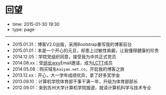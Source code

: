 # 回望

- time: 2015-01-30 19:30
- type: page

---

- 2015.01.31：博客V2.0出版，采用Bootstrap重写我的博客前台
- 2015.01.01：本是一个开心的元旦，却患上过敏性紫癜，让我懂得健康的珍贵
- 2014.12.05：学院党组织同意，接受我为中共正式党员
- 2014.08.xx：受[组长wxy](https://github.com/wxy)Email邀请，成为[LCTT](https://github.com/LCTT)成员
- 2014.05.08：购买域名`kaiyao.net.cn`，开启我的博客之旅
- 2013.12.xx：开心，大一学年成绩优异，拿了好多奖学金
- 2013.09.10：计算机学院体育部干事干满一年，升级为体育部部长
- 2012.09.01：来到苏州大学计算机学院报道，就读计算机科学与技术专业
